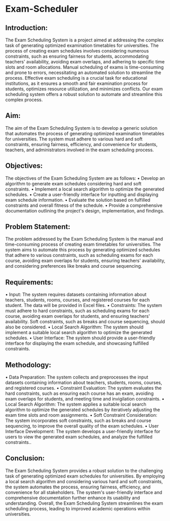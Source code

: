 # Exam-Scheduler

## Introduction: 
The Exam Scheduling System is a project aimed at addressing the complex task of generating optimized examination timetables for universities. The process of creating exam schedules involves considering numerous constraints, such as ensuring fairness for students, accommodating teachers' availability, avoiding exam overlaps, and adhering to specific time slots and room allocations. Manual scheduling of exams is time-consuming and prone to errors, necessitating an automated solution to streamline the process. Effective exam scheduling is a crucial task for educational institutions, as it ensures a smooth and fair examination process for students, optimizes resource utilization, and minimizes conflicts. Our exam scheduling system offers a robust solution to automate and streamline this complex process.

## Aim: 
The aim of the Exam Scheduling System is to develop a generic solution that automates the process of generating optimized examination timetables for universities. The system must adhere to various hard and soft constraints, ensuring fairness, efficiency, and convenience for students, teachers, and administrators involved in the exam scheduling process.

## Objectives:
The objectives of the Exam Scheduling System are as follows:
•	Develop an algorithm to generate exam schedules considering hard and soft constraints.
•	Implement a local search algorithm to optimize the generated schedules.
•	Create a user-friendly interface for inputting and displaying exam schedule information.
•	Evaluate the solution based on fulfilled constraints and overall fitness of the schedule.
•	Provide a comprehensive documentation outlining the project's design, implementation, and findings.

## Problem Statement: 
The problem addressed by the Exam Scheduling System is the manual and time-consuming process of creating exam timetables for universities. The system aims to automate this process by generating optimized schedules that adhere to various constraints, such as scheduling exams for each course, avoiding exam overlaps for students, ensuring teachers' availability, and considering preferences like breaks and course sequencing.

## Requirements: 
•	Input: The system requires datasets containing information about teachers, students, rooms, courses, and registered courses for each student. The data will be provided in Excel files.
•	Constraints: The system must adhere to hard constraints, such as scheduling exams for each course, avoiding exam overlaps for students, and ensuring teachers' availability. Soft constraints, such as breaks and course sequencing, should also be considered.
•	Local Search Algorithm: The system should implement a suitable local search algorithm to optimize the generated schedules.
•	User Interface: The system should provide a user-friendly interface for displaying the exam schedule, and showcasing fulfilled constraints.

## Methodology: 
•	Data Preparation: The system collects and preprocesses the input datasets containing information about teachers, students, rooms, courses, and registered courses.
•	Constraint Evaluation: The system evaluates the hard constraints, such as ensuring each course has an exam, avoiding exam overlaps for students, and meeting time and invigilation constraints.
•	Local Search Algorithm: The system applies a suitable local search algorithm to optimize the generated schedules by iteratively adjusting the exam time slots and room assignments.
•	Soft Constraint Consideration: The system incorporates soft constraints, such as breaks and course sequencing, to improve the overall quality of the exam schedules.
•	User Interface Development: The system develops a user-friendly interface for users to view the generated exam schedules, and analyze the fulfilled constraints..

## Conclusion: 
The Exam Scheduling System provides a robust solution to the challenging task of generating optimized exam schedules for universities. By employing a local search algorithm and considering various hard and soft constraints, the system automates the process, ensuring fairness, efficiency, and convenience for all stakeholders. The system's user-friendly interface and comprehensive documentation further enhance its usability and understanding. Overall, the Exam Scheduling System streamlines the exam scheduling process, leading to improved academic operations within universities.
